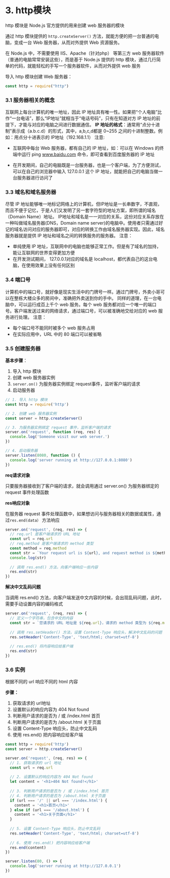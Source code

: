# 3. http模块

http 模块是 Node.js 官方提供的用来创建 web 服务器的模块

通过 http 模块提供的 `http.createServer()` 方法，就能方便的把一台普通的电脑，变成一台 Web 服务器，从而对外提供 Web 资源服务。

在 Node.js 中，不需要使用 IIS、Apache（针对php） 等第三方 web 服务器软件（普通的电脑常常安装这些），而是基于 Node.js 提供的 http 模块，通过几行简单的代码，就能轻松的手写一个服务器软件，从而对外提供 web 服务

导入 http 模块创建 Web 服务器：

```js
const http = require("http")
```



### 3.1 服务器相关的概念

互联网上每台计算机的唯一地址，因此 IP 地址具有唯一性。如果把“个人电脑”比作“一台电话”，那么“IP地址”就相当于“电话号码”，只有在知道对方 IP 地址的前提下，才能与对应的电脑之间进行数据通信。
**IP 地址的格式**：通常用“点分十进制”表示成（a.b.c.d）的形式，其中，a,b,c,d都是 0~255 之间的十进制整数。例如：用点分十进表示的 IP地址（192.168.1.1）
注意:

- 互联网中每台 Web 服务器，都有自己的 IP 地址，如：可以在 Windows 的终端中运行 ping www.baidu.com 命令，即可查看到百度服务器的 IP 地址

- 在开发期间，自己的电脑既是一台服务器，也是一个客户端，为了方便测试，可以在自己的浏览器中输入 127.0.0.1 这个 IP 地址，就能把自己的电脑当做一台服务器进行访问了



### 3.3 域名和域名服务器

尽管 IP 地址能够唯一地标记网络上的计算机，但IP地址是一长串数字，不直观，而且不便于记忆，于是人们又发明了另一套字符型的地址方案，即所谓的域名（Domain Name）地址。
IP地址和域名是一一对应的关系，这份对应关系存放在一种叫做域名服务器(DNS，Domain name server)的电脑中。使用者只需通过好记的域名访问对应的服务器即可，对应的转换工作由域名服务器实现。因此，域名服务器就是提供 IP 地址和域名之间的转换服务的服务器。
注意：

- 单纯使用 IP 地址，互联网中的电脑也能够正常工作。但是有了域名的加持，能让互联网的世界变得更加方便
- 在开发测试期间， 127.0.0.1对应的域名是 localhost，都代表自己的这台电脑，在使用效果上没有任何区别



### 3.4 端口号

计算机中的端口号，就好像是现实生活中的门牌号一样。通过门牌号，外卖小哥可以在整栋大楼众多的房间中，准确把外卖送到你的手中。
同样的道理，在一台电脑中，可以运行成百上千个 web 服务。每个 web 服务都对应一个唯一的端口号。客户端发送过来的网络请求，通过端口号，可以被准确地交给对应的 web 服务进行处理。
注意：

- 每个端口号不能同时被多个 web 服务占用
- 在实际应用中，URL 中的 80 端口可以被省略



### 3.5 创建服务器

**基本步骤**：

1. 导入 http 模块
2. 创建 web 服务器实例
3. `server.on()` 为服务器实例绑定 request事件，监听客户端的请求
4. 启动服务器

```js
// 1. 导入 http 模块
const http = require('http')

// 2. 创建 web 服务器实例
const server = http.createServer()

// 3. 为服务器实例绑定 request 事件，监听客户端的请求
server.on('request', function (req, res) {
  console.log('Someone visit our web server.')
})

// 4. 启动服务器
server.listen(8080, function () {  
  console.log('server running at http://127.0.0.1:8080')
})

```

**req请求对象**

只要服务器接收到了客户端的请求，就会调用通过 server.on() 为服务器绑定的 request 事件处理函数

**res响应对象**

在服务器 request 事件处理函数中，如果想访问与服务器相关的数据或属性，通过`res.end(data）` 方法响应

```js
server.on('request', (req, res) => {
  // req.url 是客户端请求的 URL 地址
  const url = req.url
  // req.method 是客户端请求的 method 类型
  const method = req.method
  const str = `Your request url is ${url}, and request method is ${method}`
  console.log(str)
  
  // 调用 res.end() 方法，向客户端响应一些内容
  res.end(str)
})

```

**解决中文乱码问题**

当调用 res.end() 方法，向客户端发送中文内容的时候，会出现乱码问题，此时，需要手动设置内容的编码格式

```js
server.on('request', (req, res) => {
  // 定义一个字符串，包含中文的内容
  const str = `您请求的 URL 地址是 ${req.url}，请求的 method 类型为 ${req.method}`
  
  // 调用 res.setHeader() 方法，设置 Content-Type 响应头，解决中文乱码的问题
  res.setHeader('Content-Type', 'text/html; charset=utf-8')
  
  // res.end() 将内容响应给客户端
  res.end(str)
})

```



### 3.6 实例

根据不同的 url 响应不同的 html 内容

**步骤：**

1. 获取请求的 url地址
2. 设置默认的响应内容为 404 Not found
3. 判断用户请求的是否为 / 或 /index.html 首页
4. 判断用户请求的是否为 /about.html 关于页面
5. 设置 Content-Type 响应头，防止中文乱码
6. 使用 res.end() 把内容响应给客户端

```js
const http = require('http')
const server = http.createServer()

server.on('request', (req, res) => {
  // 1. 获取请求的 url 地址
  const url = req.url
  
  // 2. 设置默认的响应内容为 404 Not found
  let content = '<h1>404 Not found!</h1>'
  
  // 3. 判断用户请求的是否为 / 或 /index.html 首页
  // 4. 判断用户请求的是否为 /about.html 关于页面
  if (url === '/' || url === '/index.html') {
    content = '<h1>首页</h1>'
  } else if (url === '/about.html') {
    content = '<h1>关于页面</h1>'
  }
  
  // 5. 设置 Content-Type 响应头，防止中文乱码
  res.setHeader('Content-Type', 'text/html; charset=utf-8')
  
  // 6. 使用 res.end() 把内容响应给客户端
  res.end(content)
})

server.listen(80, () => {
  console.log('server running at http://127.0.0.1')
})


```

